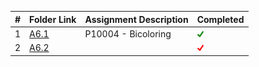 |   #   | Folder Link | Assignment Description  | Completed |
| :---: | ----------- | ----------------------- | --------- |
|   1   |[A6.1](./A6.1)|P10004 - Bicoloring     |<img src="https://github.com/ACHarrison32/4883-PT-Harrison/blob/main/index.png" width="10">|
|   2   |[A6.2](./A6.2)|                        |<img src="https://github.com/ACHarrison32/4883-PT-Harrison/blob/main/images.png" width="10">|
